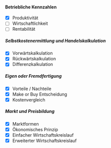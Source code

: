 

#### Betriebliche Kennzahlen

- [x] Produktivität
- [ ] Wirtschaftlichkeit 
- [ ] Rentabilität   

##### Selbstkostenermittlung und Handelskalkulation

- [x] Vorwärtskalkulation
- [x] Rückwärtskalkulation
- [x] Differenzkalkulation
##### Eigen oder Fremdfertigung

- [x] Vorteile / Nachteile
- [x] Make or Buy Entscheidung
- [x] Kostenvergleich
##### Markt und Preisbildung

- [x] Marktformen
- [x] Ökonomisches Prinzip
- [x] Einfacher Wirtschaftskreislauf 
- [x] Erweiterter Wirtschaftskreislauf  